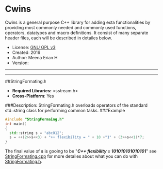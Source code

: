 Cwins
===
Cwins is a general purpose C++ library for adding exta functionalities by providing most commonly needed and commonly used functions, operators, datatypes and macro definitions. It consist of many separate header files, each will be described in detailes below.
+ License: [GNU GPL v3](LICENSE)
+ Created: 2016
+ Author: Meena Erian H
+ Version:

---
---
##StringFormating.h
+ **Required Libraries:** \<sstream.h\>
+ **Cross-Platform:** Yes

###Description:
StringFormating.h overloads operators of the standard std::string class for performing common tasks.
###Example
```C++
#include "StringFormaing.h"
int main()
{
  std::string s = "abc012";
  s = ++(2>>s<<3) + "++ flexibility = " + 10 +"1" + (3>>s<<1)*7;
}
```
The final value of **s** is gooing to be "***C++ flexibility = 101010101010101***"
see [StringFormating.cpp](StringFormating.cpp) for more detailes about what you can do with [StringFormating.h](https://raw.githubusercontent.com/meena-hanna/Cwins/master/StringFormating.h).
